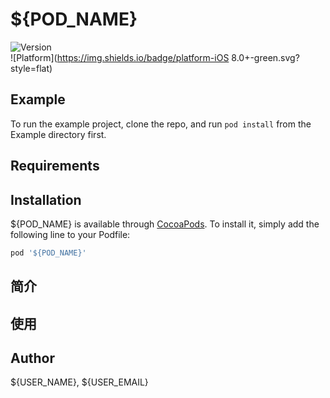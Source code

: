 # ${POD_NAME}

![Version](https://img.shields.io/badge/version-0.0.1-green.svg?style=flat)  
![Platform](https://img.shields.io/badge/platform-iOS 8.0+-green.svg?style=flat)


## Example

To run the example project, clone the repo, and run `pod install` from the Example directory first.

## Requirements

## Installation

${POD_NAME} is available through [CocoaPods](https://cocoapods.org). To install
it, simply add the following line to your Podfile:

```ruby
pod '${POD_NAME}'
```

## 简介

## 使用

## Author

${USER_NAME}, ${USER_EMAIL}

